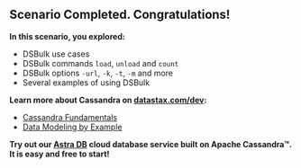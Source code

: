 ## Scenario Completed. Congratulations!

**In this scenario, you explored:**

* DSBulk use cases
* DSBulk commands `load`, `unload` and `count` 
* DSBulk options `-url`, `-k`, `-t`, `-m` and more 
* Several examples of using DSBulk

**Learn more about Cassandra on [datastax.com/dev](https://datastax.com/dev):**

* [Cassandra Fundamentals](https://datastax.com/learn/cassandra-fundamentals)
* [Data Modeling by Example](https://www.datastax.com/learn/data-modeling-by-example)


**Try out our [Astra DB](https://astra.datastax.com/register?utm_source=devplay&utm_medium=katapod&utm_campaign=cassandra-fundamentals) cloud database service built on Apache Cassandra™. It is easy and free to start!**
